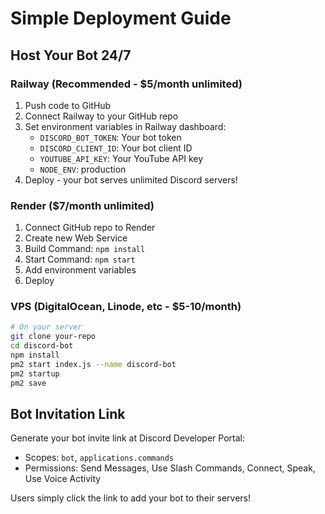 # Simple Deployment Guide

## Host Your Bot 24/7

### Railway (Recommended - $5/month unlimited)
1. Push code to GitHub
2. Connect Railway to your GitHub repo
3. Set environment variables in Railway dashboard:
   - `DISCORD_BOT_TOKEN`: Your bot token
   - `DISCORD_CLIENT_ID`: Your bot client ID  
   - `YOUTUBE_API_KEY`: Your YouTube API key
   - `NODE_ENV`: production
4. Deploy - your bot serves unlimited Discord servers!

### Render ($7/month unlimited)
1. Connect GitHub repo to Render
2. Create new Web Service
3. Build Command: `npm install`
4. Start Command: `npm start`
5. Add environment variables
6. Deploy

### VPS (DigitalOcean, Linode, etc - $5-10/month)
```bash
# On your server
git clone your-repo
cd discord-bot
npm install
pm2 start index.js --name discord-bot
pm2 startup
pm2 save
```

## Bot Invitation Link

Generate your bot invite link at Discord Developer Portal:
- Scopes: `bot`, `applications.commands`
- Permissions: Send Messages, Use Slash Commands, Connect, Speak, Use Voice Activity

Users simply click the link to add your bot to their servers!
